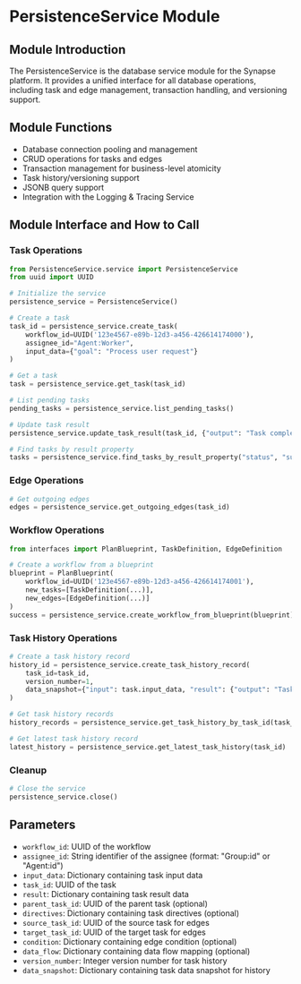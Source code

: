 # PersistenceService Module

## Module Introduction
The PersistenceService is the database service module for the Synapse platform. It provides a unified interface for all database operations, including task and edge management, transaction handling, and versioning support.

## Module Functions
- Database connection pooling and management
- CRUD operations for tasks and edges
- Transaction management for business-level atomicity
- Task history/versioning support
- JSONB query support
- Integration with the Logging & Tracing Service

## Module Interface and How to Call

### Task Operations
```python
from PersistenceService.service import PersistenceService
from uuid import UUID

# Initialize the service
persistence_service = PersistenceService()

# Create a task
task_id = persistence_service.create_task(
    workflow_id=UUID('123e4567-e89b-12d3-a456-426614174000'),
    assignee_id="Agent:Worker",
    input_data={"goal": "Process user request"}
)

# Get a task
task = persistence_service.get_task(task_id)

# List pending tasks
pending_tasks = persistence_service.list_pending_tasks()

# Update task result
persistence_service.update_task_result(task_id, {"output": "Task completed"})

# Find tasks by result property
tasks = persistence_service.find_tasks_by_result_property("status", "success")
```

### Edge Operations
```python
# Get outgoing edges
edges = persistence_service.get_outgoing_edges(task_id)
```

### Workflow Operations
```python
from interfaces import PlanBlueprint, TaskDefinition, EdgeDefinition

# Create a workflow from a blueprint
blueprint = PlanBlueprint(
    workflow_id=UUID('123e4567-e89b-12d3-a456-426614174001'),
    new_tasks=[TaskDefinition(...)],
    new_edges=[EdgeDefinition(...)]
)
success = persistence_service.create_workflow_from_blueprint(blueprint)
```

### Task History Operations
```python
# Create a task history record
history_id = persistence_service.create_task_history_record(
    task_id=task_id,
    version_number=1,
    data_snapshot={"input": task.input_data, "result": {"output": "Task completed"}}
)

# Get task history records
history_records = persistence_service.get_task_history_by_task_id(task_id)

# Get latest task history record
latest_history = persistence_service.get_latest_task_history(task_id)
```

### Cleanup
```python
# Close the service
persistence_service.close()
```

## Parameters
- `workflow_id`: UUID of the workflow
- `assignee_id`: String identifier of the assignee (format: "Group:id" or "Agent:id")
- `input_data`: Dictionary containing task input data
- `task_id`: UUID of the task
- `result`: Dictionary containing task result data
- `parent_task_id`: UUID of the parent task (optional)
- `directives`: Dictionary containing task directives (optional)
- `source_task_id`: UUID of the source task for edges
- `target_task_id`: UUID of the target task for edges
- `condition`: Dictionary containing edge condition (optional)
- `data_flow`: Dictionary containing data flow mapping (optional)
- `version_number`: Integer version number for task history
- `data_snapshot`: Dictionary containing task data snapshot for history